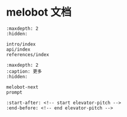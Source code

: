 # melobot 文档

```{toctree}
:maxdepth: 2
:hidden:

intro/index
api/index
references/index
```

```{toctree}
:maxdepth: 2
:caption: 更多
:hidden:

melobot-next
prompt
```

```{include} ../../README.md
:start-after: <!-- start elevator-pitch -->
:end-before: <!-- end elevator-pitch -->
```
